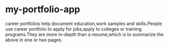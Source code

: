 # my-portfolio-app
career portfolios help document education,work samples and skills.People use career portfolio to apply for jobs,apply to colleges or training programs.They are more in-depth than a resume,which is to summarize the above in one or two pages.

